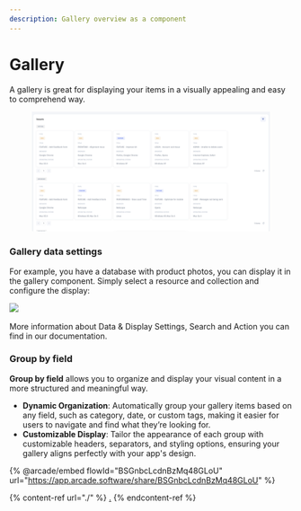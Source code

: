 ```yaml
---
description: Gallery overview as a component
---
```


# Gallery

A gallery is great for displaying your items in a visually appealing and easy to comprehend way.&#x20;

<div data-full-width="true">

<figure><img src="../../../.gitbook/assets/image (1) (1).png" alt=""><figcaption></figcaption></figure>

</div>

### Gallery data settings

For example, you have a database with product photos, you can display it in the gallery component. Simply select a resource and collection and configure the display:

![](<../../../.gitbook/assets/GIF (227).gif>)

More information about Data & Display Settings, Search and Action you can find in our documentation.

### Group by field

**Group by field** allows you to organize and display your visual content in a more structured and meaningful way.

* **Dynamic Organization**: Automatically group your gallery items based on any field, such as category, date, or custom tags, making it easier for users to navigate and find what they’re looking for.
* **Customizable Display**: Tailor the appearance of each group with customizable headers, separators, and styling options, ensuring your gallery aligns perfectly with your app's design.

{% @arcade/embed flowId="BSGnbcLcdnBzMq48GLoU" url="https://app.arcade.software/share/BSGnbcLcdnBzMq48GLoU" %}



{% content-ref url="./" %}
[.](./)
{% endcontent-ref %}

